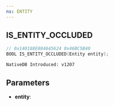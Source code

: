 ```yaml
---
ns: ENTITY
---
```

## IS_ENTITY_OCCLUDED

```c
// 0x140188E884645624 0x46BC5B40
BOOL IS_ENTITY_OCCLUDED(Entity entity);
```

```
NativeDB Introduced: v1207
```

## Parameters
* **entity**:
